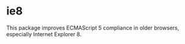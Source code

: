 # ie8

This package improves ECMAScript 5 compliance in older browsers,
especially Internet Explorer 8.
